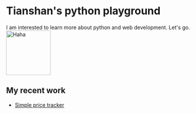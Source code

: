 Tianshan's python playground
============================

I am interested to learn more about python and web development. Let's go. <img src="http://emojipedia-us.s3.amazonaws.com/cache/84/0b/840bd87c39c91f3cb207ac4251b49048.png" width="120" height="120" alt="Haha"/>

My recent work
-----------------
* [Simple price tracker]()
